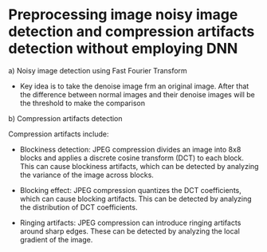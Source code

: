 # Preprocessing image noisy image detection and compression artifacts detection without employing DNN

a) Noisy image detection using Fast Fourier Transform

- Key idea is to take the denoise image frm an original image. After that the difference between normal images and their denoise images will be the threshold to make the comparison

b) Compression artifacts detection

Compression artifacts include: 
  
- Blockiness detection: JPEG compression divides an image into 8x8 blocks and applies a discrete cosine transform (DCT) to each block. This can cause blockiness artifacts, which can be detected by analyzing the variance of the image across blocks.

- Blocking effect: JPEG compression quantizes the DCT coefficients, which can cause blocking artifacts. This can be detected by analyzing the distribution of DCT coefficients.

- Ringing artifacts: JPEG compression can introduce ringing artifacts around sharp edges. These can be detected by analyzing the local gradient of the image.
